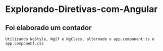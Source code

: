# Explorando-Diretivas-com-Angular

  ## Foi elaborado um contador
    Utilizando NgStyle, NgIf e NgClass, alternado o app.component.ts e app.component.css
